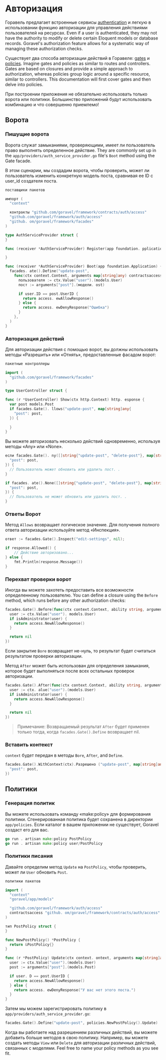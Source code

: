 # Авторизация

Горавель предлагает встроенные сервисы [authentication](./authentication) и легкую в использовании функцию авторизации для
управления действиями пользователей на ресурсах. Even if a user is authenticated, they may not have the authority to modify or delete
certain Eloquent models or database records. Goravel's authorization feature allows for a systematic way of managing
these authorization checks.

Существует два способа авторизации действий в Горавеле: [gates](#gates) и [policies](#policies). Imagine gates and
policies as similar to routes and controllers. Gates are based on closures and provide a simple approach to
authorization, whereas policies group logic around a specific resource, similar to controllers. This documentation will
first cover gates and then delve into policies.

При построении приложения не обязательно использовать только ворота или политики. Большинство приложений будут использовать комбинацию
и что совершенно приемлемо!

## Ворота

### Пишущие ворота

Ворота служат замыканиями, проверяющими, имеет ли пользователь право выполнять определенное действие. They are commonly set up
in the `app/providers/auth_service_provider.go` file's `Boot` method using the Gate facade.

В этом сценарии, мы создадим ворота, чтобы проверить, может ли пользователь изменить конкретную модель поста, сравнивая ее ID с
user_id создателя поста.

```go
поставщики пакетов

импорт (
  "context"

  контракты "github.com/goravel/framework/contracts/auth/access"
  "github.com/goravel/framework/auth/access"
  "github. om/goravel/framework/facades"
)

type AuthServiceProvider struct {
}

func (receiver *AuthServiceProvider) Register(app foundation. pplication) {

}

func (receiver *AuthServiceProvider) Boot(app foundation.Application) {
  facades. ate().Define("update-post",
    func(ctx context.Context, arguments map[string]any) contractsaccess. esponse {
      пользователя := ctx.Value("user").(models.User)
      пост := arguments["post"].(модели. ost)

      if user.ID == post.UserID {
        return access. ewAllowResponse()
      } else {
        return access. ewDenyResponse("Ошибка")
      }
    },
  )
}
```

### Авторизация действий

Для авторизации действия с помощью ворот, вы должны использовать методы «Разрешить» или «Отнять», предоставленные фасадом ворот:

```go
пакетные контроллеры

import (
  "github.com/goravel/framework/facades"
)

type UserController struct {

func (r *UserController) Show(ctx http.Context) http. esponse {
  var post models.Post
  if facades.Gate(). llows("update-post", map[string]any{
    "post": post,
  }) {
    
  }
}
```

Вы можете авторизовать несколько действий одновременно, используя методы «Any» или «None».

```go
если facades.Gate(). ny([]string{"update-post", "delete-post"}, map[string]any{
  "post": post,
}) {
  // Пользователь может обновить или удалить пост. .
}

if facades. ate().None([]string{"update-post", "delete-post"}, map[string]any{
  "post": post,
}) {
  // Пользователь не может обновить или удалить пост. .
}
```

### Ответы Ворот

Метод `Allows` возвращает логическое значение. Для получения полного ответа авторизации используйте метод «Инспекция».

```go
ответ := facades.Gate().Inspect("edit-settings", nil);

if response.Allowed() {
    // Действие авторизовано...
} else {
    fmt.Println(response.Message())
}
```

### Перехват проверки ворот

Иногда вы можете захотеть предоставить все возможности определенному пользователю. You can define a closure using the `Before` method,
which runs before any other authorization checks:

```go
facades.Gate().Before(func(ctx context.Context, ability string, arguments map[string]any) contractsaccess.Response {
  user := ctx.Value("user"). models.User)
  if isAdministrator(user) {
    return access.NewAllowResponse()
  }

  return nil
})
```

Если закрытие `Bore` возвращает не-нуль, то результат будет считаться результатом проверки авторизации.

Метод `After` может быть использован для определения замыкания, которое будет выполняться после всех остальных проверок авторизации.

```go
facades.Gate().After(func(ctx context.Context, ability string, arguments map[string]any, result contractsaccess.Response) contractsaccess.Response {
  user := ctx. alue("user").(models.User)
  if isAdministrator(user) {
    return access.NewAllowResponse()
  }

  return nil
})
```

> Примечание: Возвращаемый результат `After` будет применен только тогда, когда `facades.Gate().Define` возвращает nil.

### Вставить контекст

`context` будет передан в методы `Bore`, `After`, and `Define`.

```go
facades.Gate().WithContext(ctx).Разрешено ("update-post", map[string]any{
  "post": post,
})
```

## Политики

### Генерация политик

Вы можете использовать команду «make:policy» для формирования политики. Сгенерированная политика будет сохранена в директории
`app/policies`. Если каталог в вашем приложении не существует, Goravel создаст его для вас.

```go
go run . artisan make:policy PostPolicy
go run . artisan make:policy user/PostPolicy
```

### Политики писания

Давайте определим метод `Update` на `PostPolicy`, чтобы проверить, может ли `User` обновить `Post`.

```go
политики пакетов

import (
  "context"
  "goravel/app/models"

  "github.com/goravel/framework/auth/access"
  contractsaccess "github. om/goravel/framework/contracts/auth/access"
)

тип PostPolicy struct {
}

func NewPostPolicy() *PostPolicy {
  return &PostPolicy{}
}

func (r *PostPolicy) Update(ctx context. ontext, arguments map[string]any) contractsaccess.Response {
  user := ctx.Value("user").(models.User)
  post := arguments["post"].(models.Post)

  if user. D == post.UserID {
    return access.NewAllowResponse()
  } else {
    return access. ewDenyResponse("У вас нет этого поста.")
  }
}
```

Затем мы можем зарегистрировать политику в `app/providers/auth_service_provider.go`:

```go
facades.Gate().Define("update-post", policies.NewPostPolicy().Update)
```

Когда вы работаете над разрешением различных действий, вы можете добавить больше методов в свою политику. Например, вы можете создать методы
`View` или `Delete` для авторизации различных действий, связанных с моделями. Feel free to name your policy methods as you see
fit.
